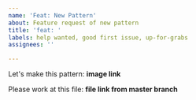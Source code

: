 ```yaml
---
name: 'Feat: New Pattern'
about: Feature request of new pattern
title: 'feat: '
labels: help wanted, good first issue, up-for-grabs
assignees: ''

---
```


Let's make this pattern:
**image link**

Please work at this file:
**file link from master branch**
